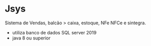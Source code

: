 # Jsys
Sistema de Vendas, balcão > caixa, estoque, NFe NFCe e sintegra.

- utiliza banco de dados SQL server 2019
- java 8 ou superior

